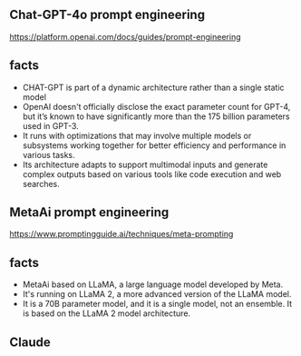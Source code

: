 ## Chat-GPT-4o prompt engineering
https://platform.openai.com/docs/guides/prompt-engineering

## facts
- CHAT-GPT is part of a dynamic architecture rather than a single static model
- OpenAI doesn't officially disclose the exact parameter count for GPT-4, but it’s known to have significantly more than the 175 billion parameters used in GPT-3.
- It runs with optimizations that may involve multiple models or subsystems working together for better efficiency and performance in various tasks.
- Its architecture adapts to support multimodal inputs and generate complex outputs based on various tools like code execution and web searches.


## MetaAi prompt engineering
https://www.promptingguide.ai/techniques/meta-prompting

## facts
- MetaAi based on LLaMA, a large language model developed by Meta.
- It's running on LLaMA 2, a more advanced version of the LLaMA model.
- It is a 70B parameter model, and it is a single model, not an ensemble. It is based on the LLaMA 2 model architecture.


## Claude
